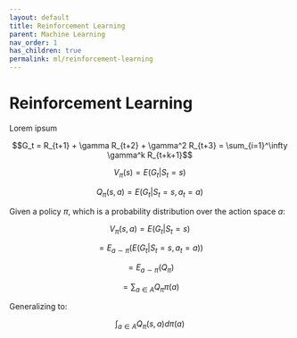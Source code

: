 ```yaml
---
layout: default
title: Reinforcement Learning
parent: Machine Learning
nav_order: 1
has_children: true
permalink: ml/reinforcement-learning
---
```


# Reinforcement Learning

Lorem ipsum

$$G_t = R_{t+1} + \gamma R_{t+2} + \gamma^2 R_{t+3} = \sum_{i=1}^\infty \gamma^k R_{t+k+1}$$

$$V_{\pi}(s) = E(G_t | S_t=s)$$

$$Q_{\pi}(s,a) = E(G_t | S_t = s, a_t=a)$$

Given a policy $\pi$, which is a probability distribution over the action space $a$:

$$V_{\pi}(s,a) = E(G_t|S_t=s)$$

$$= E_{a\sim \pi}(E(G_t|S_t=s,a_t=a))$$

$$= E_{a\sim \pi}(Q_{\pi})$$

$$= \sum_{a\in A} Q_{\pi} \pi(a)$$

Generalizing to:

$$\int_{a\in A} Q_{\pi}(s,a) d\pi(a)$$